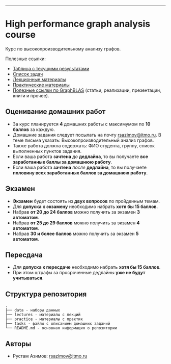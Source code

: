 ---
# High performance graph analysis course

Курс по высокопроизводительному анализу графов.

Полезные ссылки:
- [Таблица с текущими результатами](https://docs.google.com/spreadsheets/d/11PxeNnaUDxn9uezaG_gNYrwPz5Wk6cC7luPJWP4Xo3E/edit?usp=sharing)
- [Список задач](https://github.com/rustam-azimov/graph-course-itmo/tree/main/tasks)
- [Лекционные материалы](https://github.com/rustam-azimov/graph-course-itmo/tree/main/lectures)
- [Практические материалы](https://github.com/rustam-azimov/graph-course-itmo/tree/main/practice)
- [Полезные ссылки по GraphBLAS](https://github.com/GraphBLAS/GraphBLAS-Pointers) (статьи, реализации, презентации, книги и прочее).

## Оценивание домашних работ

- За курс планируется **4** домашних работы с максимумом по **10 баллов** за каждую.
- Домашние задания следует посылать на почту rsazimov@itmo.ru. В теме письма указать: Высокопроизводительный анализ графов.
- Также работа должна содержать: ФИО студента, группу, список выполненных пунктов задания.
- Если ваша работа **зачтена** _до_ **дедлайна**, то вы получаете **все заработанные баллы за домашнюю работу**.
- Если ваша работа **зачтена** _после_ **дедлайна**, то вы получаете **половину всех заработанных баллов за домашнюю работу**.

## Экзамен

- **Экзамен** будет состоять из **двух вопросов** по пройденным темам.
- Для **допуска к экзамену** необходимо набрать **хотя бы 15 баллов**.
- Набрав **от 20 до 24 баллов** можно получить за экзамен **3 автоматом**.
- Набрав **от 25 до 29 баллов** можно получить за экзамен **4 автоматом**.
- Набрав **30 и более баллов** можно получить за экзамен **5 автоматом**.

## Пересдача

- Для **допуска к пересдаче** необходимо набрать **хотя бы 15 баллов**.
- При этом штрафы за просроченные дедлайны **уже не будут учитываться**.

## Структура репозитория

```text
.
├── data - наборы данных
├── lectures - материалы с лекций
├── practice - материалы с практик
├── tasks - файлы с описанием домашних заданий
└── README.md - основная информация о репозитории
```

## Авторы

- Рустам Азимов: rsazimov@itmo.ru
